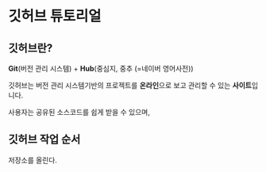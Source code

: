 # 깃허브 튜토리얼

## 깃허브란?
<b>Git</b>(버전 관리 시스템) + <b>Hub</b>(중심지, 중추 (=네이버 영어사전))

깃허브는 버전 관리 시스템기반의 프로젝트를 <b>온라인</b>으로 보고 관리할 수 있는 <b>사이트</b>입니다.

사용자는 공유된 소스코드를 쉽게 받을 수 있으며, 

## 깃허브 작업 순서

저장소를 올린다.

<!--stackedit_data:
eyJoaXN0b3J5IjpbLTE1MDY0MDcwNDAsMTQyNTcyMTg0MiwyMD
Y5NzI2OTUwXX0=
-->